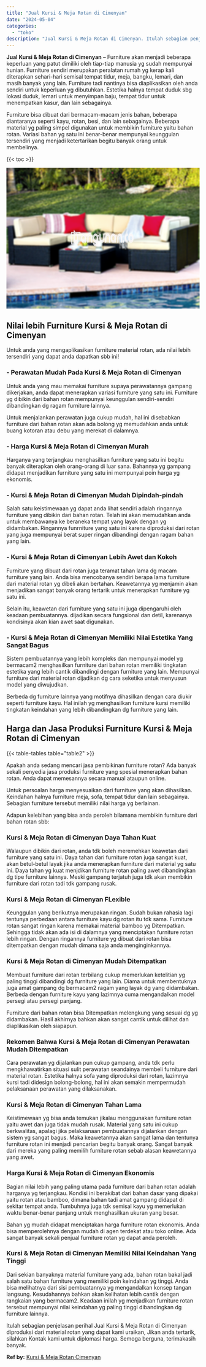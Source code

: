 ```yaml
---
title: "Jual Kursi & Meja Rotan di Cimenyan"
date: "2024-05-04"
categories: 
  - "toko"
description: "Jual Kursi & Meja Rotan di Cimenyan. Itulah sebagian penjelasan perihal Jual Kursi & Meja Rotan di Cimenyan diproduksi dari material rotan yang dapat kami ur..."
---
```


**Jual Kursi & Meja Rotan di Cimenyan** – Furniture akan menjadi beberapa keperluan yang patut dimiliki oleh tiap-tiap manusia yg sudah mempunyai hunian. Furniture sendiri merupakan peralatan rumah yg kerap kali diterapkan sehari-hari semisal tempat tidur, meja, bangku, lemari, dan masih banyak yang lain. Furniture tadi nantinya bisa diaplikasikan oleh anda sendiri untuk keperluan yg dibutuhkan. Estetika halnya tempat duduk sbg lokasi duduk, lemari untuk menyimpan baju, tempat tidur untuk menempatkan kasur, dan lain sebagainya.

Furniture bisa dibuat dari bermacam-macam jenis bahan, beberapa diantaranya seperti kayu, rotan, besi, dan lain sebagainya. Beberapa material yg paling simpel digunakan untuk membikin furniture yaitu bahan rotan. Variasi bahan yg satu ini benar-benar mempunyai keunggulan tersendiri yang menjadi ketertarikan begitu banyak orang untuk membelinya.

{{< toc >}}

![Jual Kursi & Meja Rotan di Cimenyan](/images/kursi-meja-rotan-murah30.png)

## Nilai lebih Furniture Kursi & Meja Rotan di Cimenyan

Untuk anda yang mengaplikasikan furniture material rotan, ada nilai lebih tersendiri yang dapat anda dapatkan sbb ini!

### \- Perawatan Mudah Pada Kursi & Meja Rotan di Cimenyan

Untuk anda yang mau memakai furniture supaya perawatannya gampang dikerjakan, anda dapat menerapkan variasi furniture yang satu ini. Furniture yg dibikin dari bahan rotan mempunyai keunggulan sendiri-sendiri dibandingkan dg ragam furniture lainnya.

Untuk menjalankan perawatan juga cukup mudah, hal ini disebabkan furniture dari bahan rotan akan ada bolong yg memudahkan anda untuk buang kotoran atau debu yang merekat di dalamnya.

### \- Harga Kursi & Meja Rotan di Cimenyan Murah

Harganya yang terjangkau menghasilkan furniture yang satu ini begitu banyak diterapkan oleh orang-orang di luar sana. Bahannya yg gampang didapat menjadikan furniture yang satu ini mempunyai poin harga yg ekonomis.

### \- Kursi & Meja Rotan di Cimenyan Mudah Dipindah-pindah

Salah satu keistimewaan yg dapat anda lihat sendiri adalah ringannya furniture yang dibikin dari bahan rotan. Telah ini akan memudahkan anda untuk membawanya ke beraneka tempat yang layak dengan yg didambakan. Ringannya funrniture yang satu ini karena diproduksi dari rotan yang juga mempunyai berat super ringan dibandingi dengan ragam bahan yang lain.

### \- Kursi & Meja Rotan di Cimenyan Lebih Awet dan Kokoh

Furniture yang dibuat dari rotan juga teramat tahan lama dg macam furniture yang lain. Anda bisa mencobanya sendiri berapa lama furniture dari material rotan yg dibeli akan bertahan. Keawetannya yg menjamin akan menjadikan sangat banyak orang tertarik untuk menerapkan furniture yg satu ini.

Selain itu, keawetan dari furniture yang satu ini juga dipengaruhi oleh keadaan pembuatannya. dijadikan secara fungsional dan detil, karenanya kondisinya akan kian awet saat digunakan.

### \- Kursi & Meja Rotan di Cimenyan Memiliki Nilai Estetika Yang Sangat Bagus

Sistem pembuatannya yang lebih kompleks dan mempunyai model yg bermacam2 menghasilkan furniture dari bahan rotan memiliki tingkatan estetika yang lebih cantik dibandingi dengan furniture yang lain. Mempunyai furniture dari material rotan dijadikan dg cara seketika untuk menyusun model yang diwujudkan.

Berbeda dg furniture lainnya yang motifnya dihasilkan dengan cara diukir seperti furniture kayu. Hal inilah yg menghasilkan furniture kursi memiliki tingkatan keindahan yang lebih dibandingkan dg furniture yang lain.

## Harga dan Jasa Produksi Furniture Kursi & Meja Rotan di Cimenyan

{{< table-tables table="table2" >}}

Apakah anda sedang mencari jasa pembikinan furniture rotan? Ada banyak sekali penyedia jasa produksi furniture yang spesial menerapkan bahan rotan. Anda dapat memesannya secara manual ataupun online.

Untuk persoalan harga menyesuaikan dari furniture yang akan dihasilkan. Keindahan halnya furniture meja, sofa, tempat tidur dan lain sebagainya. Sebagian furniture tersebut memiliki nilai harga yg berlainan.

Adapun kelebihan yang bisa anda peroleh bilamana membikin furniture dari bahan rotan sbb:

### Kursi & Meja Rotan di Cimenyan Daya Tahan Kuat

Walaupun dibikin dari rotan, anda tdk boleh meremehkan keawetan dari furniture yang satu ini. Daya tahan dari furniture rotan juga sangat kuat, akan betul-betul layak jika anda menerapkan furniture dari material yg satu ini. Daya tahan yg kuat menjdikan furniture rotan paling awet dibandingkan dg tipe furniture lainnya. Meski gampang terjatuh juga tdk akan membikin furniture dari rotan tadi tdk gampang rusak.

### Kursi & Meja Rotan di Cimenyan FLexible

Keunggulan yang berikutnya merupakan ringan. Sudah bukan rahasia lagi tentunya perbedaan antara furniture kayu dg rotan itu tdk sama. Furniture rotan sangat ringan karena memakai material bamboo yg Ditempatkan. Sehingga tidak akan ada isi di dalamnya yang menciptakan furniture rotan lebih ringan. Dengan ringannya furniture yg dibuat dari rotan bisa ditempatkan dengan mudah dimana saja anda menginginkannya.

### Kursi & Meja Rotan di Cimenyan Mudah Ditempatkan

Membuat furniture dari rotan terbilang cukup memerlukan ketelitian yg paling tinggi dibandingi dg furniture yang lain. Diama untuk membentuknya juga amat gampang dg bermacam2 ragam yang layak dg yang didambakan. Berbeda dengan furniture kayu yang lazimnya cuma mengandalkan model persegi atau persegi panjang.

Furniture dari bahan rotan bisa Ditempatkan melengkung yang sesuai dg yg didambakan. Hasil akhirnya bahkan akan sangat cantik untuk dilihat dan diaplikasikan oleh siapapun.

### Rekomen Bahwa Kursi & Meja Rotan di Cimenyan Perawatan Mudah Ditempatkan

Cara perawatan yg dijalankan pun cukup gampang, anda tdk perlu mengkhawatirkan situasi sulit perawatan seandainya membeli furniture dari material rotan. Estetika halnya sofa yang diproduksi dari rotan, lazimnya kursi tadi didesign bolong-bolong, hal ini akan semakin mempermudah pelaksanaan perawatan yang dilaksanakan.

### Kursi & Meja Rotan di Cimenyan Tahan Lama

Keistimewaan yg bisa anda temukan jikalau menggunakan furniture rotan yaitu awet dan juga tidak mudah rusak. Material yang satu ini cukup berkwalitas, apalagi jika pelaksanaan pembuatannya dijalankan dengan sistem yg sangat bagus. Maka keawetannya akan sangat lama dan tentunya furniture rotan ini menjadi pencarian begitu banyak orang. Sangat banyak dari mereka yang paling memilih furniture rotan sebab alasan keawetannya yang awet.

### Harga Kursi & Meja Rotan di Cimenyan Ekonomis

Bagian nilai lebih yang paling utama pada furniture dari bahan rotan adalah harganya yg terjangkau. Kondisi ini berakibat dari bahan dasar yang dipakai yaitu rotan atau bamboo, dimana bahan tadi amat gampang didapat di sekitar tempat anda. Tumbuhnya juga tdk semisal kayu yg memerlukan waktu benar-benar panjang untuk menghasilkan ukuran yang besar.

Bahan yg mudah didapat menciptakan harga furniture rotan ekonomis. Anda bisa memperolehnya dengan mudah di agen terdekat atau toko online. Ada sangat banyak sekali penjual furniture rotan yg dapat anda peroleh.

### Kursi & Meja Rotan di Cimenyan Memiliki Nilai Keindahan Yang Tinggi

Dari sekian banyaknya material furniture yang ada, bahan rotan bakal jadi salah satu bahan furniture yang memiliki poin keindahan yg tinggi. Anda bisa melihatnya dari sisi pembuatannya yg mengandalkan konsep tangan langsung. Kesudahannya bahkan akan kelihatan lebih cantik dengan rangkaian yang bermacam2. Keadaan inilah yg menjadikan furniture rotan tersebut mempunyai nilai keindahan yg paling tinggi dibandingkan dg furniture lainnya.

Itulah sebagian penjelasan perihal Jual Kursi & Meja Rotan di Cimenyan diproduksi dari material rotan yang dapat kami uraikan, Jikan anda tertarik, silahkan Kontak kami untuk diplomasi harga. Semoga berguna, terimakasih banyak.

**Ref by:** [Kursi & Meja Rotan Cimenyan](https://id.wikipedia.org/wiki/Kursi)
